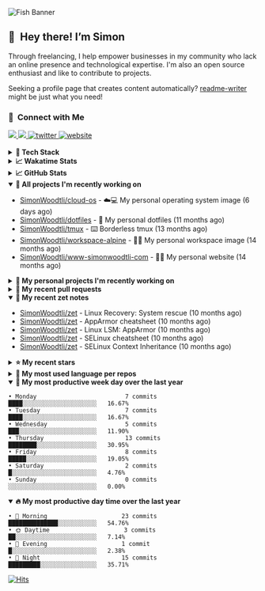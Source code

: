 ![Fish Banner](assets/fish.webp)

## 👋 &nbsp;Hey there! I’m Simon

Through freelancing, I help empower businesses in my community who lack
an online presence and technological expertise. I'm also an open source
enthusiast and like to contribute to projects.

Seeking a profile page that creates content automatically?
[readme-writer] might be just what you need!

### 🤝 &nbsp;Connect with Me

<div align="left">
<a href="https://linkedin.com/in/simonwoodtli" target="_blank">
<img src="https://img.shields.io/badge/linkedin-1E77B5?style=for-the-badge&logo=linkedin&logoColor=white alt=linkedin" />
</a>
<a href="https://github.com/simonwoodtli" target="_blank">
<img src="https://img.shields.io/badge/github-24292E?style=for-the-badge&logo=github&logoColor=white alt=github" />
</a>
<a href="https://twitter.com/simonwoodtlidev" target="_blank">
<img src="https://img.shields.io/badge/twitter-26a7de?style=for-the-badge&logo=twitter&logoColor=white" alt="twitter"/>
</a>
<a href="https://simonwoodtli.com" target="_blank">
<img src="https://img.shields.io/badge/website-E2925F?style=for-the-badge&logo=google-chrome&logoColor=white" alt="website"/>
</a>
</div>
<br/>


<details>
  <summary><b>🧰 Tech Stack</b></summary>
  <div align="center">
  <a href="https://skillicons.dev" target="_blank">
  <img src="https://skillicons.dev/icons?i=js,html,css,bash,python,go,postgresql,docker,vim,linux" alt="JavaScript, HTML, CSS, Bash, Python, Go, PostgreSQL, Docker, Vim,
  Linux">
  </a>
  </div>
</details>

<details>
  <summary><b>📈 Wakatime Stats</b></summary>
  <p align="center"><a href="https://wakatime.com/@SimonWoodtli">
  <img align="center" width="400" height="300" src="https://wakatime.com/share/@SimonWoodtli/7761bcef-e104-47d9-912a-dfd6bf08868b.svg" />
  </a>
  <a href="https://wakatime.com/@SimonWoodtli">
  <img align="center" width="400" height="300" src="https://wakatime.com/share/@SimonWoodtli/341953df-6a40-47b7-8220-ace4eabe0a17.svg" />
  </a></p>

  <h4><b>💬 I've been working with the following languages over the last 7 days</b></h4>

```
• Bash                           1 hr 13 mins                   ███████████████░░░░░░░░░░   58.6%
• YAML                           16 mins                        ███░░░░░░░░░░░░░░░░░░░░░░   12.93%
• Dockerfile                     12 mins                        ███░░░░░░░░░░░░░░░░░░░░░░   10.37%
• Other                          7 mins                         █░░░░░░░░░░░░░░░░░░░░░░░░   5.77%
• sh                             5 mins                         █░░░░░░░░░░░░░░░░░░░░░░░░   4.31%
• systemd                        5 mins                         █░░░░░░░░░░░░░░░░░░░░░░░░   4.05%
• conf                           2 mins                         █░░░░░░░░░░░░░░░░░░░░░░░░   2.05%
• JSON                           2 mins                         ░░░░░░░░░░░░░░░░░░░░░░░░░   1.61%
• INI                            0 secs                         ░░░░░░░░░░░░░░░░░░░░░░░░░   0.29%
```

  <h4>👷 I've been working on the following projects over the last 7 days</h4>

```
• Private                        1 hr 31 mins                   ██████████████████░░░░░░░   73.37%
• cloud-os                       33 mins                        ███████░░░░░░░░░░░░░░░░░░   26.6%
• Unknown Project                0 secs                         ░░░░░░░░░░░░░░░░░░░░░░░░░   0.03%
```

  <h4><b>🛠️ I've been working with the following editors over the last 7 days</b></h4>

```
• Vim                            2 hrs 5 mins                   █████████████████████████   100%
```

  <h4><b>💻 I've been working with the following operating systems over the last 7 days</b></h4>

```
• Linux                          2 hrs 5 mins                   █████████████████████████   100%
```

</details>

<details>
  <summary><b>📈 GitHub Stats</b></summary>
  <div align="center">
  <a href="https://github.com/anuraghazra/github-readme-stats"> 
  <img src="https://github-readme-stats.vercel.app/api?username=simonwoodtli&theme=onedark&show_icons=true&hide_rank=true&custom_title=Stats&count_private=true&hide_border=true&hide=issues&line_height=24&bg_color=0d1117" alt="Github Stats">
  <img src="https://github-readme-stats.vercel.app/api/top-langs/?username=simonwoodtli&layout=compact&theme=onedark&count_private=true&hide_border=true&bg_color=0d1117" alt="Top Langs">
  </a>
  </div>
</details>

<details open="">
  <summary><b>👷 All projects I'm recently working on</b></summary>

* [SimonWoodtli/cloud-os](https://github.com/SimonWoodtli/cloud-os) - ☁️💻 My personal operating system image (6 days ago)
* [SimonWoodtli/dotfiles](https://github.com/SimonWoodtli/dotfiles) - 🏡 My personal dotfiles (11 months ago)
* [SimonWoodtli/tmux](https://github.com/SimonWoodtli/tmux) - ⌨️ Borderless tmux (13 months ago)
* [SimonWoodtli/workspace-alpine](https://github.com/SimonWoodtli/workspace-alpine) - 🤖🐳 My personal workspace image (14 months ago)
* [SimonWoodtli/www-simonwoodtli-com](https://github.com/SimonWoodtli/www-simonwoodtli-com) - 👨‍💻 My personal website (14 months ago)

</details>
<details>
  <summary><b>🌱 My personal projects I'm recently working on</b></summary>

* [SimonWoodtli/cloud-os](https://github.com/SimonWoodtli/cloud-os) - ☁️💻 My personal operating system image (6 days ago)
* [SimonWoodtli/dotfiles](https://github.com/SimonWoodtli/dotfiles) - 🏡 My personal dotfiles (11 months ago)
* [SimonWoodtli/tmux](https://github.com/SimonWoodtli/tmux) - ⌨️ Borderless tmux (13 months ago)
* [SimonWoodtli/workspace-alpine](https://github.com/SimonWoodtli/workspace-alpine) - 🤖🐳 My personal workspace image (14 months ago)
* [SimonWoodtli/www-simonwoodtli-com](https://github.com/SimonWoodtli/www-simonwoodtli-com) - 👨‍💻 My personal website (14 months ago)

</details>
<details>
  <summary><b>🔨 My recent pull requests</b></summary>

* [feat: add wireguard-generate-keys script](https://github.com/SimonWoodtli/dotfiles-old/pull/14) on [SimonWoodtli/dotfiles-old](https://github.com/SimonWoodtli/dotfiles-old) (31 months ago)
* [feat: add video-to-gif script](https://github.com/SimonWoodtli/dotfiles-old/pull/13) on [SimonWoodtli/dotfiles-old](https://github.com/SimonWoodtli/dotfiles-old) (31 months ago)
* [feat: add spoof-mac-linux script](https://github.com/SimonWoodtli/dotfiles-old/pull/12) on [SimonWoodtli/dotfiles-old](https://github.com/SimonWoodtli/dotfiles-old) (31 months ago)
* [feat: add sp-tmux script](https://github.com/SimonWoodtli/dotfiles-old/pull/11) on [SimonWoodtli/dotfiles-old](https://github.com/SimonWoodtli/dotfiles-old) (31 months ago)
* [feat: add sp script](https://github.com/SimonWoodtli/dotfiles-old/pull/10) on [SimonWoodtli/dotfiles-old](https://github.com/SimonWoodtli/dotfiles-old) (31 months ago)

</details>
<details open="">
  <summary><b>📝 My recent zet notes</b></summary>

* [SimonWoodtli/zet](https://github.com/SimonWoodtli/zet/tree/6a85429d7a9045e11f01455134b8c8f3d1b637bd/20240604183007) - Linux Recovery: System rescue (10 months ago)
* [SimonWoodtli/zet](https://github.com/SimonWoodtli/zet/tree/87b3098a0e134d89c2e97c484bf7cf283e9d1478/20240604131658) - AppArmor cheatsheet (10 months ago)
* [SimonWoodtli/zet](https://github.com/SimonWoodtli/zet/tree/1a44e3a3a7bb90e08f57b7df7df4db5e3220dd42/20240604131004) - Linux LSM: AppArmor (10 months ago)
* [SimonWoodtli/zet](https://github.com/SimonWoodtli/zet/tree/528443772a121ac9eae4dadea40a0c85be9eea7b/20240603205157) - SELinux cheatsheet (10 months ago)
* [SimonWoodtli/zet](https://github.com/SimonWoodtli/zet/tree/aadce80214b95dcfa4992ce9ad0c5128a6538fb6/20240603210010) - SELinux Context Inheritance (10 months ago)

</details>
<details>
  <summary><b>⭐ My recent stars</b></summary>

* [chmln/sd](https://github.com/chmln/sd) - Intuitive find & replace CLI (sed alternative) (11 months ago)
* [mpgirro/docker-pihole-unbound](https://github.com/mpgirro/docker-pihole-unbound) - Run Pi-Hole + Unbound on Docker (11 months ago)
* [dsprenkels/sss-cli](https://github.com/dsprenkels/sss-cli) - Command line program for secret-sharing strings (11 months ago)
* [turnkeylinux-apps/openldap](https://github.com/turnkeylinux-apps/openldap) - OpenLDAP - Open Source Directory Services (13 months ago)
* [simple-login/app](https://github.com/simple-login/app) - The SimpleLogin back-end and web app (14 months ago)

</details>
<details>
  <summary><b>💬 My most used language per repos</b></summary>

```
• Shell                          16 repos                       ███████████████████░░░░░░   76.19%
• JavaScript                     1 repo                         █░░░░░░░░░░░░░░░░░░░░░░░░   4.76%
• CSS                            2 repos                        ██░░░░░░░░░░░░░░░░░░░░░░░   9.52%
• Nix                            1 repo                         █░░░░░░░░░░░░░░░░░░░░░░░░   4.76%
• HTML                           1 repo                         █░░░░░░░░░░░░░░░░░░░░░░░░   4.76%
```

</details>
<details open="">
  <summary><b>📆 My most productive week day over the last year</b></summary>

```
• Monday                         7 commits                      ████░░░░░░░░░░░░░░░░░░░░░   16.67%
• Tuesday                        7 commits                      ████░░░░░░░░░░░░░░░░░░░░░   16.67%
• Wednesday                      5 commits                      ███░░░░░░░░░░░░░░░░░░░░░░   11.90%
• Thursday                       13 commits                     ████████░░░░░░░░░░░░░░░░░   30.95%
• Friday                         8 commits                      █████░░░░░░░░░░░░░░░░░░░░   19.05%
• Saturday                       2 commits                      █░░░░░░░░░░░░░░░░░░░░░░░░   4.76%
• Sunday                         0 commits                      ░░░░░░░░░░░░░░░░░░░░░░░░░   0.00%
```

</details>
<details open="">
  <summary><b>🔥 My most productive day time over the last year</b></summary>

```
• 🌅 Morning                     23 commits                     ██████████████░░░░░░░░░░░   54.76%
• 🌞 Daytime                     3 commits                      ██░░░░░░░░░░░░░░░░░░░░░░░   7.14%
• 🌇 Evening                     1 commit                       █░░░░░░░░░░░░░░░░░░░░░░░░   2.38%
• 🌃 Night                       15 commits                     █████████░░░░░░░░░░░░░░░░   35.71%
```

</details>

[![Hits](https://hits.seeyoufarm.com/api/count/incr/badge.svg?url=https%3A%2F%2Fgithub.com%2Fsimonwoodtli&count_bg=%23689D6A&title_bg=%23282828&icon=&icon_color=%23E7E7E7&title=views+%28today+%2F+total%29&edge_flat=false)](https://hits.seeyoufarm.com)

[readme-writer]: <https://github.com/SimonWoodtli/readme-writer>
